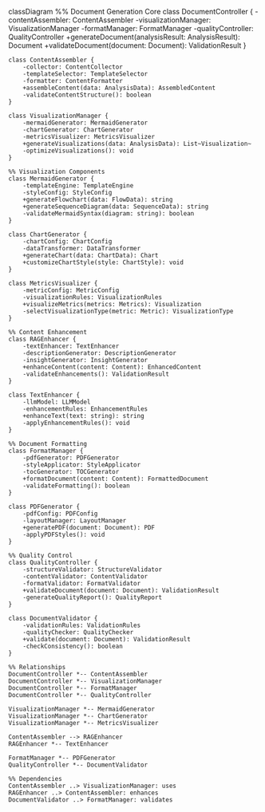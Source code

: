 classDiagram
    %% Document Generation Core
    class DocumentController {
        -contentAssembler: ContentAssembler
        -visualizationManager: VisualizationManager
        -formatManager: FormatManager
        -qualityController: QualityController
        +generateDocument(analysisResult: AnalysisResult): Document
        +validateDocument(document: Document): ValidationResult
    }

    class ContentAssembler {
        -collector: ContentCollector
        -templateSelector: TemplateSelector
        -formatter: ContentFormatter
        +assembleContent(data: AnalysisData): AssembledContent
        -validateContentStructure(): boolean
    }

    class VisualizationManager {
        -mermaidGenerator: MermaidGenerator
        -chartGenerator: ChartGenerator
        -metricsVisualizer: MetricsVisualizer
        +generateVisualizations(data: AnalysisData): List~Visualization~
        -optimizeVisualizations(): void
    }

    %% Visualization Components
    class MermaidGenerator {
        -templateEngine: TemplateEngine
        -styleConfig: StyleConfig
        +generateFlowchart(data: FlowData): string
        +generateSequenceDiagram(data: SequenceData): string
        -validateMermaidSyntax(diagram: string): boolean
    }

    class ChartGenerator {
        -chartConfig: ChartConfig
        -dataTransformer: DataTransformer
        +generateChart(data: ChartData): Chart
        +customizeChartStyle(style: ChartStyle): void
    }

    class MetricsVisualizer {
        -metricConfig: MetricConfig
        -visualizationRules: VisualizationRules
        +visualizeMetrics(metrics: Metrics): Visualization
        -selectVisualizationType(metric: Metric): VisualizationType
    }

    %% Content Enhancement
    class RAGEnhancer {
        -textEnhancer: TextEnhancer
        -descriptionGenerator: DescriptionGenerator
        -insightGenerator: InsightGenerator
        +enhanceContent(content: Content): EnhancedContent
        -validateEnhancements(): ValidationResult
    }

    class TextEnhancer {
        -llmModel: LLMModel
        -enhancementRules: EnhancementRules
        +enhanceText(text: string): string
        -applyEnhancementRules(): void
    }

    %% Document Formatting
    class FormatManager {
        -pdfGenerator: PDFGenerator
        -styleApplicator: StyleApplicator
        -tocGenerator: TOCGenerator
        +formatDocument(content: Content): FormattedDocument
        -validateFormatting(): boolean
    }

    class PDFGenerator {
        -pdfConfig: PDFConfig
        -layoutManager: LayoutManager
        +generatePDF(document: Document): PDF
        -applyPDFStyles(): void
    }

    %% Quality Control
    class QualityController {
        -structureValidator: StructureValidator
        -contentValidator: ContentValidator
        -formatValidator: FormatValidator
        +validateDocument(document: Document): ValidationResult
        -generateQualityReport(): QualityReport
    }

    class DocumentValidator {
        -validationRules: ValidationRules
        -qualityChecker: QualityChecker
        +validate(document: Document): ValidationResult
        -checkConsistency(): boolean
    }

    %% Relationships
    DocumentController *-- ContentAssembler
    DocumentController *-- VisualizationManager
    DocumentController *-- FormatManager
    DocumentController *-- QualityController

    VisualizationManager *-- MermaidGenerator
    VisualizationManager *-- ChartGenerator
    VisualizationManager *-- MetricsVisualizer

    ContentAssembler --> RAGEnhancer
    RAGEnhancer *-- TextEnhancer

    FormatManager *-- PDFGenerator
    QualityController *-- DocumentValidator

    %% Dependencies
    ContentAssembler ..> VisualizationManager: uses
    RAGEnhancer ..> ContentAssembler: enhances
    DocumentValidator ..> FormatManager: validates